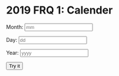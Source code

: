 # 2019 FRQ 1: Calender
<script>

function dayOfWeek() {
    var month = document.getElementById("month").value;
    var day = document.getElementById("day").value;
    var year = document.getElementById("year").value;
    var str_url = "/dayOfWeek/" + month + "/" + day + "/" + year;
    console.log(str_url);
    return str_url; 

}

</script>

<label for="month">Month:</label>
<input type="text" id="month" name="month" placeholder="mm">

<label for="day">Day:</label>
<input type="text" id="day" name="day" placeholder="dd">

<label for="year">Year:</label>
<input type="text" id="year" name="year" placeholder="yyyy">
<br>

<button onclick="dayOfWeek()">Try it</button>
<br>
<br>


